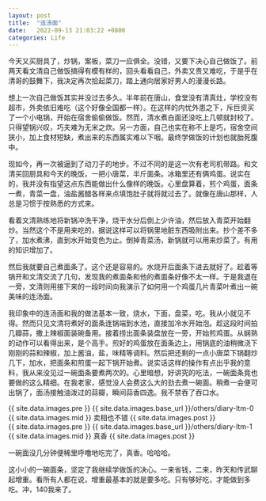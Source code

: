 ```yaml
---
layout: post
title:  "连汤面"
date:   2022-09-13 21:03:22 +0800
categories: Life
---
```


今天又买厨具了，炒锅，案板，菜刀一应俱全。没错，又要下决心自己做饭了。前两天看文清自己做饭搞得有模有样的，回头看看自己，外卖又贵又难吃，于是乎在清哥的鼓舞下，我决定再次拾起菜刀，踏上通向居家好男人的漫漫长路。

想上一次自己做饭其实并没过去多久。半年前在唐山，食堂没有清真灶，学校没有超市，外卖依旧难吃（这个好像全国都一样）。在这样的内忧外患之下，斥巨资买了一个小电锅，开始在宿舍偷偷做饭。然而，清水煮白面还没吃上几顿就封校了。只得望锅兴叹，巧夫难为无米之炊。另一方面，自己也实在称不上是巧，宿舍空间狭小，加上食材短缺，煮出来的东西属实难以下咽。最终学做饭的计划也就胎死腹中。

现如今，再一次被逼到了动刀子的地步。不过不同的是这一次有老司机带路。和文清买回厨具和今天的晚饭，一把小唐菜，半斤面条。冰箱里还有俩鸡蛋。说实在的，我并没有指望这点东西能做出什么像样的晚饭。心里盘算着，煎个鸡蛋，面条一煮，青菜一盘，油盐酱醋各样来点填饱肚子就将就过去了。就像在唐山那样，人总是习惯于按熟悉的方式来。

看着文清熟练地将新锅冲洗干净，烧干水分后倒上少许油，然后放入青菜开始翻炒。当然这个不是用来吃的，据说这样可以将锅里地脏东西吸附出来。抄个差不多了，加水煮沸，直到水开始变色为止。倒掉青菜汤，新锅就可以用来炒菜了。有用的知识增加了。

然后我就要自己煮面条了。这个还是容易的。水烧开后面条下进去就好了。趁着等锅开和文清交流了几句，发现我的煮面条和他的煮面条好像不太一样。于是我退在一旁，文清则用接下来的一段时间向我演示了如何用一个鸡蛋几片青菜叶煮出一碗美味的连汤面。

我印象中的连汤面和我的做法基本一致，烧水，下面，盘菜，吃。我从小就见不得。然而只见文清将煮好的面条连锅端到水池，直接加冷水开始泡。趁这段时间拍几瓣蒜，撒上辣椒面装碗备用。接着捞出面条装盘放在一旁，开始煎鸡蛋。从娴熟的动作可以看得出来，是个高手。煎好的鸡蛋放在面条边上，用锅底的油稍微浇下刚刚的蒜和辣椒，加上酱油，盐，味精等调料。然后把还剩的一点小唐菜下锅翻炒几下，加水，把面条和煎蛋一起下锅开始煮。说实话这样的操作有点出乎我的意料，我从来没见过一碗面条要煮两次的。心里暗想，好讲究的吃法，一碗面条竟也要做的这么精细。在我老家，感觉没人会费这么大的劲去煮一碗面。稍煮一会便可出锅了，面汤接触油泼过的蒜瓣，瞬间蒜香四逸。我不禁吞了吞口水。

<div>
{{ site.data.images.pre }}
{{ site.data.images.base_url }}/others/diary-ltm-0
{{ site.data.images.mid }}
卖相也不错
{{ site.data.images.post }}
</div>

<div>
{{ site.data.images.pre }}
{{ site.data.images.base_url }}/others/diary-ltm-1
{{ site.data.images.mid }}
真香
{{ site.data.images.post }}
</div>

一碗面没几分钟便稀里呼噜地吃完了，真香。哈哈哈。

这小小的一碗面条，坚定了我继续学做饭的决心。一来省钱，二来，昨天和传武聊起增重。看所有人都在说，增重最基本的就是要多吃。只有够好吃，才能做到多吃。冲，140我来了。